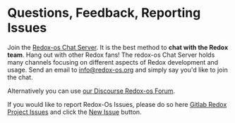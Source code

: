 Questions, Feedback, Reporting Issues 
=====================================

Join the [Redox-os Chat Server].  It is the best method to **chat with the Redox team**.  Hang out with other Redox fans!
The redox-os Chat Server holds many channels focusing on different aspects of Redox development and usage.
Send an email to [info@redox-os.org](mailto:info@redox-os.org) and simply say you'd like to join the chat.

Alternatively you can use [our Discourse Redox-os Forum].

If you would like to report Redox-Os Issues, please do so here [Gitlab Redox Project Issues] and click the [New Issue] button.

[our Discourse Redox-os Forum]: https://discourse.redox-os.org/
[Gitlab Redox Project Issues]: https://gitlab.redox-os.org/redox-os/redox/-/issues
[Redox-os Chat Server]: https://chat.redox-os.org/redox/channels/town-square
[New Issue]: https://gitlab.redox-os.org/redox-os/redox/-/issues/new?issue%5Bassignee_id%5D=&issue%5Bmilestone_id%5D=
